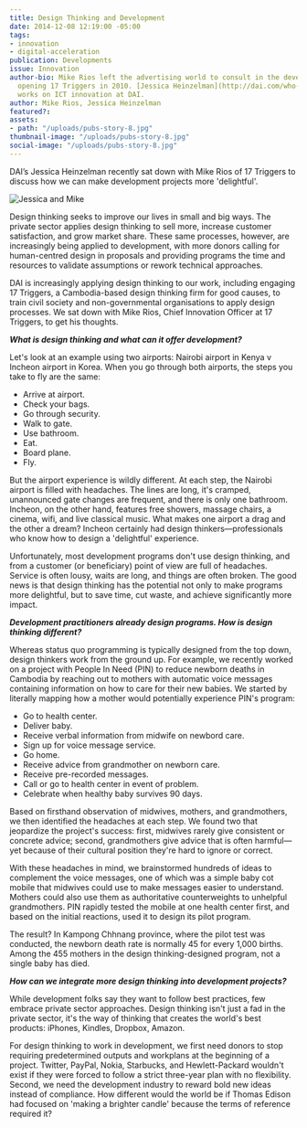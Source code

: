 ```yaml
---
title: Design Thinking and Development
date: 2014-12-08 12:19:00 -05:00
tags:
- innovation
- digital-acceleration
publication: Developments
issue: Innovation
author-bio: Mike Rios left the advertising world to consult in the development sector,
  opening 17 Triggers in 2010. [Jessica Heinzelman](http://dai.com/who-we-are/our-team/jessica-heinzelman)
  works on ICT innovation at DAI.
author: Mike Rios, Jessica Heinzelman
featured?: 
assets:
- path: "/uploads/pubs-story-8.jpg"
thumbnail-image: "/uploads/pubs-story-8.jpg"
social-image: "/uploads/pubs-story-8.jpg"
---
```


<p>DAI’s Jessica Heinzelman recently sat down with Mike Rios of 17 Triggers to discuss how we can make development projects more 'delightful'.
</p>



![Jessica and Mike](/uploads/pubs-story-8.jpg "Jessica and Mike")

<p>Design thinking seeks to improve our lives in small and big ways. The private sector applies design thinking to sell more, increase customer satisfaction, and grow market share. These same processes, however, are increasingly being applied to development, with more donors calling for human-centred design in proposals and providing programs the time and resources to validate assumptions or rework technical approaches.
</p>

<p>DAI is increasingly applying design thinking to our work, including engaging 17 Triggers, a Cambodia-based design thinking firm for good causes, to train civil society and non-governmental organisations to apply design processes. We sat down with Mike Rios, Chief Innovation Officer at 17 Triggers, to get his thoughts.
</p>

<p><strong><em>What is design thinking and what can it offer development?</em></strong></p>

<p>Let's look at an example using two airports: Nairobi airport in Kenya v Incheon airport in Korea. When you go through both airports, the steps you take to fly are the same:
</p>

<ul>
  <li>Arrive at airport.</li>
  <li>Check your bags.</li>
  <li>Go through security.</li>
  <li>Walk to gate.</li>
  <li>Use bathroom.</li>
  <li>Eat.</li>
  <li>Board plane.</li>
  <li>Fly.</li>
</ul>

<p>But the airport experience is wildly different. At each step, the Nairobi airport is filled with headaches. The lines are long, it's cramped, unannounced gate changes are frequent, and there is only one bathroom. Incheon, on the other hand, features free showers, massage chairs, a cinema, wifi, and live classical music. What makes one airport a drag and the other a dream? Incheon certainly had design thinkers—professionals who know how to design a 'delightful' experience.
</p>

<p>Unfortunately, most development programs don't use design thinking, and from a customer (or beneficiary) point of view are full of headaches. Service is often lousy, waits are long, and things are often broken. The good news is that design thinking has the potential not only to make programs more delightful, but to save time, cut waste, and achieve significantly more impact.
</p>

<p><strong><em>Development practitioners already design programs. How is design thinking different?</em></strong></p>

<p>Whereas status quo programming is typically designed from the top down, design thinkers work from the ground up. For example, we recently worked on a project with People In Need (PIN) to reduce newborn deaths in Cambodia by reaching out to mothers with automatic voice messages containing information on how to care for their new babies. We started by literally mapping how a mother would potentially experience PIN's program:
</p>


<ul>
  <li>Go to health center.</li>
  <li>Deliver baby.</li>
  <li>Receive verbal information from midwife on newbord care.</li>
  <li>Sign up for voice message service.</li>
  <li>Go home.</li>
  <li>Receive advice from grandmother on newborn care.</li>
  <li>Receive pre-recorded messages.</li>
  <li>Call or go to health center in event of problem.</li>
  <li>Celebrate when healthy baby survives 90 days.</li>
</ul>

<p>Based on firsthand observation of midwives, mothers, and grandmothers, we then identified the headaches at each step. We found two that jeopardize the project's success: first, midwives rarely give consistent or concrete advice; second, grandmothers give advice that is often harmful—yet because of their cultural position they're hard to ignore or correct.
</p>

<p>With these headaches in mind, we brainstormed hundreds of ideas to complement the voice messages, one of which was a simple baby cot mobile that midwives could use to make messages easier to understand. Mothers could also use them as authoritative counterweights to unhelpful grandmothers. PIN rapidly tested the mobile at one health center first, and based on the initial reactions, used it to design its pilot program.
</p>

<p>The result? In Kampong Chhnang province, where the pilot test was conducted, the newborn death rate is normally 45 for every 1,000 births. Among the 455 mothers in the design thinking-designed program, not a single baby has died.
</p>

<p><strong><em>How can we integrate more design thinking into development projects?</em></strong></p>

<p>While development folks say they want to follow best practices, few embrace private sector approaches. Design thinking isn't just a fad in the private sector, it's the way of thinking that creates the world's best products: iPhones, Kindles, Dropbox, Amazon.
</p>

<p>For design thinking to work in development, we first need donors to stop requiring predetermined outputs and workplans at the beginning of a project. Twitter, PayPal, Nokia, Starbucks, and Hewlett-Packard wouldn't exist if they were forced to follow a strict three-year plan with no flexibility. Second, we need the development industry to reward bold new ideas instead of compliance. How different would the world be if Thomas Edison had focused on 'making a brighter candle' because the terms of reference required it?</p>
